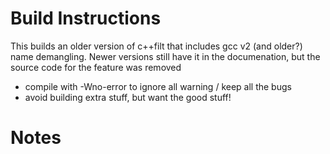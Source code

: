 # Build Instructions

This builds an older version of c++filt that includes gcc v2 (and older?) name
demangling.  Newer versions still have it in the documenation, but the source
code for the feature was removed

* compile with -Wno-error to ignore all warning / keep all the bugs
* avoid building extra stuff, but want the good stuff!

# Notes

